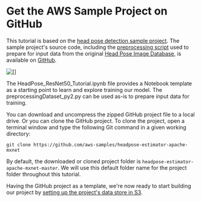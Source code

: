 # Get the AWS Sample Project on GitHub<a name="deeplens-headpose-project-source-on-github"></a>

This tutorial is based on the [head pose detection sample project](deeplens-templated-projects-overview.md#head-pose-detection)\. The sample project's source code, including the [preprocessing script](https://github.com/aws-samples/headpose-estimator-apache-mxnet/blob/master/preprocessingDataset_py2.py) used to prepare for input data from the original [Head Pose Image Database](http://www-prima.inrialpes.fr/perso/Gourier/Faces/HPDatabase.html), is available on [GitHub](https://github.com/aws-samples/headpose-estimator-apache-mxnet)\. 

![\[\]](http://docs.aws.amazon.com/deeplens/latest/dg/images/deeplens-tutorial-headpose-detection-github-project.png)

The HeadPose\_ResNet50\_Tutorial\.ipynb file provides a Notebook template as a starting point to learn and explore training our model\. The preprocessingDataset\_py2\.py can be used as\-is to prepare input data for training\. 

You can download and uncompress the zipped GitHub project file to a local drive\. Or you can clone the GitHub project\. To clone the project, open a terminal window and type the following Git command in a given working directory:

```
git clone https://github.com/aws-samples/headpose-estimator-apache-mxnet
```

By default, the downloaded or cloned project folder is `headpose-estimator-apache-mxnet-master`\. We will use this default folder name for the project folder throughout this tutorial\.

Having the GitHub project as a template, we're now ready to start building our project by [setting up the project's data store in S3](deeplens-headpose-project-set-up-data-store.md)\.